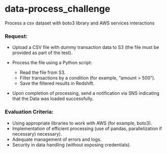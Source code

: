 # data-process_challenge
Process a csv dataset with boto3 library and AWS services interactions

### Request:

- Upload a CSV file with dummy transaction data to S3 (the file must be
provided as part of the test).

- Process the file using a Python script:
  - Read the file from S3.
  - Filter transactions by a condition (for example, “amount > 500”).
  - Save the filtered results in Redshift.
- Upon completion of processing, send a notification via SNS indicating that the
Data was loaded successfully.

### Evaluation Criteria:

- Using appropriate libraries to work with AWS (for example, boto3).
- Implementation of efficient processing (use of pandas, parallelization if necessary)
necessary).
- Adequate management of errors and logs.
- Security in data handling (without exposing credentials).
